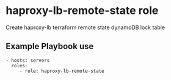 haproxy-lb-remote-state role
=============================

Create haproxy-lb terraform remote state dynamoDB lock table

Example Playbook use
--------------------
    - hosts: servers
      roles:
         - role: haproxy-lb-remote-state

